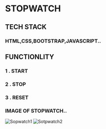 # STOPWATCH

## TECH STACK
### HTML,CSS,BOOTSTRAP,JAVASCRIPT..

## FUNCTIONLITY
### 1 . START
### 2 . STOP
### 3 . RESET

### IMAGE OF STOPWATCH..

![Sopwatch1](https://user-images.githubusercontent.com/46702841/122534134-2f03c480-cfad-11eb-9d66-df82b8d5fed3.png)
![Sotpwatch2](https://user-images.githubusercontent.com/46702841/122534118-290de380-cfad-11eb-9d2f-db41cdc3f176.png)


